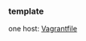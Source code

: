 ### template
one host: [Vagrantfile](https://github.com/dbudakov/template/blob/master/vagrant/1/Vagranfile)  
